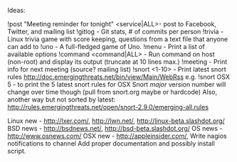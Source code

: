 Ideas:

!post "Meeting reminder for tonight" <service|ALL>- post to Facebook, Twitter, and mailing list
!gitlog <repo> - Git stats, # of commits per person
!trivia - Linux trivia game with score keeping, questions from a text file that anyone can add to
!uno - A full-fledged game of Uno.
!menu - Print a list of available options
!command <command> <command|ALL> - Run command on host (non-root) and display its output (truncate at 10 lines max.)
!meeting - Print info for next meeting (source? mailing list)
!snort <pattern> <1-10> - Print latest snort rules http://doc.emergingthreats.net/bin/view/Main/WebRss
	e.g. !snort OSX 5 - to print the 5 latest snort rules for OSX
	Snort *major* version number will change over time though (pull from snort.org maybe or hardcode)
	Also, another way but not sorted by latest: http://rules.emergingthreats.net/open/snort-2.9.0/emerging-all.rules

Linux new - http://lxer.com/, http://lwn.net/, http://linux-beta.slashdot.org/
BSD news - http://bsdnews.net/, http://bsd-beta.slashdot.org/
OS news - http://www.osnews.com/
OSX new - http://appleinsider.com/,
Write nagios notifications to channel
Add proper documentation and possibly install script.

